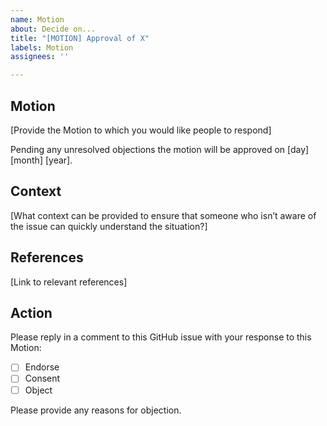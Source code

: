 ```yaml
---
name: Motion
about: Decide on...
title: "[MOTION] Approval of X"
labels: Motion
assignees: ''

---
```


## Motion

[Provide the Motion to which you would like people to respond]

Pending any unresolved objections the motion will be approved on [day] [month] [year].

## Context

[What context can be provided to ensure that someone who isn’t aware of the issue can quickly understand the situation?]

## References

[Link to relevant references]

## Action

Please reply in a comment to this GitHub issue with your response to this Motion:

- [ ] Endorse
- [ ] Consent 
- [ ] Object

Please provide any reasons for objection.
